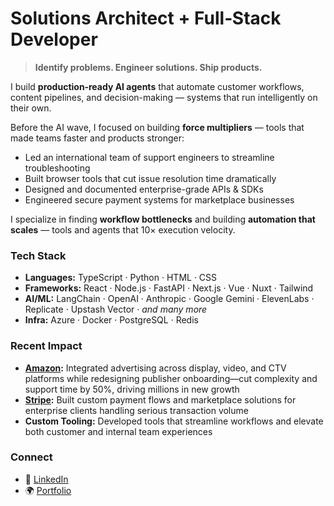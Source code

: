 # Solutions Architect + Full‑Stack Developer  
> **Identify problems. Engineer solutions. Ship products.**

I build **production‑ready AI agents** that automate customer workflows, content pipelines, and decision-making — systems that run intelligently on their own.  

Before the AI wave, I focused on building **force multipliers** — tools that made teams faster and products stronger:

- Led an international team of support engineers to streamline troubleshooting  
- Built browser tools that cut issue resolution time dramatically  
- Designed and documented enterprise-grade APIs & SDKs  
- Engineered secure payment systems for marketplace businesses  

I specialize in finding **workflow bottlenecks** and building **automation that scales** — tools and agents that 10× execution velocity.

### Tech Stack

- **Languages:** TypeScript · Python · HTML · CSS
- **Frameworks:** React · Node.js · FastAPI · Next.js · Vue · Nuxt · Tailwind  
- **AI/ML:** LangChain · OpenAI · Anthropic · Google Gemini · ElevenLabs · Replicate · Upstash Vector · _and many more_
- **Infra:** Azure · Docker · PostgreSQL · Redis

### Recent Impact
- **[Amazon](https://aps.amazon.com):** Integrated advertising across display, video, and CTV platforms while redesigning publisher onboarding—cut complexity and support time by 50%, driving millions in new growth
- **[Stripe](https://stripe.com):** Built custom payment flows and marketplace solutions for enterprise clients handling serious transaction volume
- **Custom Tooling:** Developed tools that streamline workflows and elevate both customer and internal team experiences

### Connect

- 💼 [LinkedIn](https://linkedin.com/in/jcottam)  
- 🌍 [Portfolio](https://johnryancottam.com)
